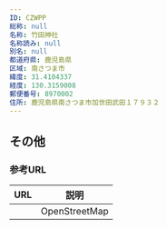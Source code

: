 ```yaml
---
ID: CZWPP
総称: null
名称: 竹田神社
名称読み: null
別名: null
都道府県: 鹿児島県
区域: 南さつま市
緯度: 31.4104337
経度: 130.3159008
郵便番号: 8970002
住所: 鹿児島県南さつま市加世田武田１７９３２
---
```


## その他

### 参考URL

| URL | 説明          |
| --- | ------------- |
|     | OpenStreetMap |
